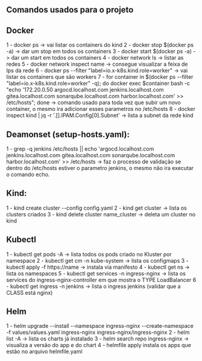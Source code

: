 ## Comandos usados para o projeto 

## Docker
1 - docker ps -> vai listar os containers do kind 
2 - docker stop $(docker ps -a) -> dar um stop em todos os containers
3 - docker start $(docker ps -a) -> dar um start em todos os containers
4 - docker network ls -> listar as redes
5 - docker network inspect name -> consegue visualizar a feixa de Ips da rede
6 - docker ps --filter "label=io.x-k8s.kind.role=worker" -> vai listar os containers que são workers
7 - for container in $(docker ps --filter "label=io.x-k8s.kind.role=worker" -q); do docker exec $container bash -c "echo
'172.20.0.50 argocd.localhost.com jenkins.localhost.com gitea.localhost.com sonarqube.localhost.com harbor.localhost.com' >> /etc/hosts"; done 
-> comando usado para toda vez que subir um novo container, o mesmo ira adicionar esses parametros no /etc/hosts
8 - docker inspect kind | jq -r '.[].IPAM.Config[0].Subnet' -> lista a subnet da rede kind 


## Deamonset (setup-hosts.yaml):
1 - grep -q jenkins /etc/hosts || echo 'argocd.localhost.com jenkins.localhost.com gitea.localhost.com sonarqube.localhost.com harbor.localhost.com' >> /etc/hosts -> faz o processo de validação se dentro do /etc/hosts estiver o parametro jenkins, o mesmo não ira executar o comando echo.

## Kind:
 1 - kind create cluster --config config.yaml
 2 - kind get cluster -> lista os clusters criados
 3 - kind delete cluster name_cluster -> deleta um cluster no kind


## Kubectl
1 - kubectl get pods -A -> lista todos os pods criado no Kluster por namespace
2 - kubectl get cm -n kube-system -> lista os configmaps
3 - kubectl apply -f https://name -> instala via manifesto 
4 - kubectl get ns -> lista os namespaces 
5 - kubectl get services -n ingress-nginx  -> lista os services do ingress-nginx-controller em que mostra o TYPE LoadBalancer
6 - kubectl get ingress -n jenkins -> lista o ingress jenkins (validar que a CLASS está nginx)
 

## Helm 
1 - helm upgrade --install --namespace ingress-nginx --create-namespace -f values/values.yaml ingress-nginx ingress-nginx/ingress-nginx
2 - helm list -A -> lista os charts já instalado
3 - helm search repo ingress-nginx -> visualiza a versão do app e do chart 
4 - helmfile apply instala os apps que estão no arquivo helmfile.yaml 